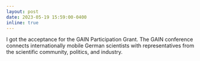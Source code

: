 ```yaml
---
layout: post
date: 2023-05-19 15:59:00-0400
inline: true
---
```


I got the acceptance for the GAIN Participation Grant. The GAIN conference connects internationally mobile German scientists with representatives from the scientific community, politics, and industry.
